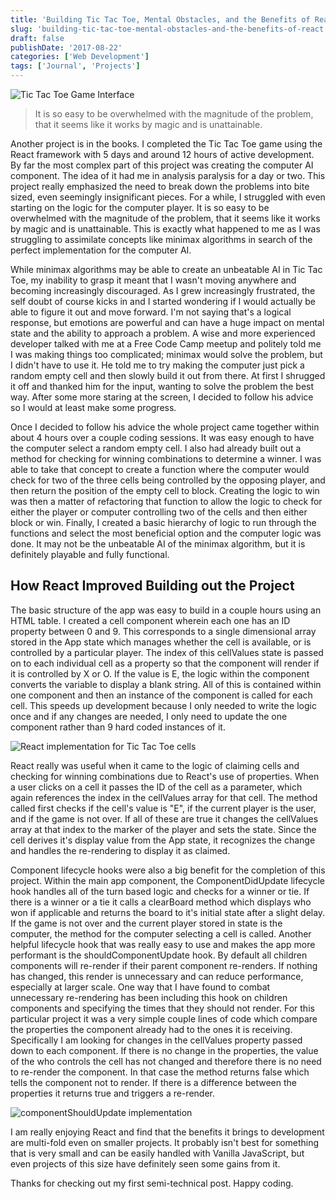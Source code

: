 ```yaml
---
title: 'Building Tic Tac Toe, Mental Obstacles, and the Benefits of React'
slug: 'building-tic-tac-toe-mental-obstacles-and-the-benefits-of-react'
draft: false
publishDate: '2017-08-22'
categories: ['Web Development']
tags: ['Journal', 'Projects']
---
```

![Tic Tac Toe Game Interface](images/2017-08-tic-tac-toe-v1.jpg#center)

> It is so easy to be overwhelmed with the magnitude of the problem, that it seems like it works by magic and is unattainable.

Another project is in the books. I completed the Tic Tac Toe game using the React framework with 5 days and around 12 hours of active development. By far the most complex part of this project was creating the computer AI component. The idea of it had me in analysis paralysis for a day or two. This project really emphasized the need to break down the problems into bite sized, even seemingly insignificant pieces. For a while, I struggled with even starting on the logic for the computer player. It is so easy to be overwhelmed with the magnitude of the problem, that it seems like it works by magic and is unattainable. This is exactly what happened to me as I was struggling to assimilate concepts like minimax algorithms in search of the perfect implementation for the computer AI.

While minimax algorithms may be able to create an unbeatable AI in Tic Tac Toe, my inability to grasp it meant that I wasn't moving anywhere and becoming increasingly discouraged. As I grew increasingly frustrated, the self doubt of course kicks in and I started wondering if I would actually be able to figure it out and move forward. I'm not saying that's a logical response, but emotions are powerful and can have a huge impact on mental state and the ability to approach a problem. A wise and more experienced developer talked with me at a Free Code Camp meetup and politely told me I was making things too complicated; minimax would solve the problem, but I didn't have to use it. He told me to try making the computer just pick a random empty cell and then slowly build it out from there. At first I shrugged it off and thanked him for the input, wanting to solve the problem the best way. After some more staring at the screen, I decided to follow his advice so I would at least make some progress.

Once I decided to follow his advice the whole project came together within about 4 hours over a couple coding sessions. It was easy enough to have the computer select a random empty cell. I also had already built out a method for checking for winning combinations to determine a winner. I was able to take that concept to create a function where the computer would check for two of the three cells being controlled by the opposing player, and then return the position of the empty cell to block. Creating the logic to win was then a matter of refactoring that function to allow the logic to check for either the player or computer controlling two of the cells and then either block or win. Finally, I created a basic hierarchy of logic to run through the functions and select the most beneficial option and the computer logic was done. It may not be the unbeatable AI of the minimax algorithm, but it is definitely playable and fully functional.

## How React Improved Building out the Project
The basic structure of the app was easy to build in a couple hours using an HTML table. I created a cell component wherein each one has an ID property between 0 and 9. This corresponds to a single dimensional array stored in the App state which manages whether the cell is available, or is controlled by a particular player. The index of this cellValues state is passed on to each individual cell as a property so that the component will render if it is controlled by X or O. If the value is E, the logic within the component converts the variable to display a blank string. All of this is contained within one component and then an instance of the component is called for each cell. This speeds up development because I only needed to write the logic once and if any changes are needed, I only need to update the one component rather than 9 hard coded instances of it.

![React implementation for Tic Tac Toe cells](images/2017-08-ttt-cells.jpg)

React really was useful when it came to the logic of claiming cells and checking for winning combinations due to React's use of properties. When a user clicks on a cell it passes the ID of the cell as a parameter, which again references the index in the cellValues array for that cell. The method called first checks if the cell's value is "E", if the current player is the user, and if the game is not over. If all of these are true it changes the cellValues array at that index to the marker of the player and sets the state. Since the cell derives it's display value from the App state, it recognizes the change and handles the re-rendering to display it as claimed.

Component lifecycle hooks were also a big benefit for the completion of this project. Within the main app component, the ComponentDidUpdate lifecycle hook handles all of the turn based logic and checks for a winner or tie. If there is a winner or a tie it calls a clearBoard method which displays who won if applicable and returns the board to it's initial state after a slight delay. If the game is not over and the current player stored in state is the computer, the method for the computer selecting a cell is called. Another helpful lifecycle hook that was really easy to use and makes the app more performant is the shouldComponentUpdate hook. By default all children components will re-render if their parent component re-renders. If nothing has changed, this render is unnecessary and can reduce performance, especially at larger scale. One way that I have found to combat unnecessary re-rendering has been including this hook on children components and specifying the times that they should not render. For this particular project it was a very simple couple lines of code which compare the properties the component already had to the ones it is receiving. Specifically I am looking for changes in the cellValues property passed down to each component. If there is no change in the properties, the value of the who controls the cell has not changed and therefore there is no need to re-render the component. In that case the method returns false which tells the component not to render. If there is a difference between the properties it returns true and triggers a re-render.

![componentShouldUpdate implementation](images/2017-08-react-props-update.jpg)

I am really enjoying React and find that the benefits it brings to development are multi-fold even on smaller projects. It probably isn't best for something that is very small and can be easily handled with Vanilla JavaScript, but even projects of this size have definitely seen some gains from it.

Thanks for checking out my first semi-technical post. Happy coding.
